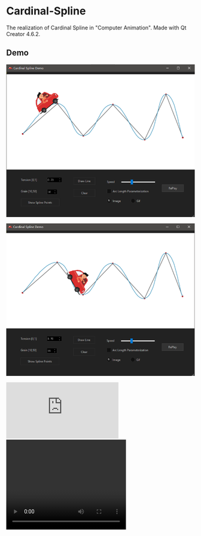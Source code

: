 # Cardinal-Spline
The realization of Cardinal Spline in "Computer Animation". Made with Qt Creator 4.6.2.

## Demo
![image](pic1.png)

[![IMAGE ALT TEXT](pic2.png)](https://youtu.be/rcIGJ6F8Tmw "CameraMaster")

<iframe src="https://youtu.be/rcIGJ6F8Tmw" frameborder="0" allowfullscreen=""></iframe>


<video src="https://youtu.be/rcIGJ6F8Tmw" width="320" height="240" controls="controls">
Your browser does not support the video tag.
</video>
